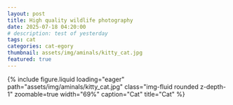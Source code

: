 ```yaml
---
layout: post
title: High quality wildlife photography
date: 2025-07-18 04:20:00
# description: test of yesterday
tags: cat
categories: cat-egory
thumbnail: assets/img/aminals/kitty_cat.jpg
featured: true
---
```


<div class="row mt-3">
    <div class="col-sm mt-3 mt-md-0">
        {% include figure.liquid loading="eager" path="assets/img/aminals/kitty_cat.jpg" 
            class="img-fluid rounded z-depth-1" 
            zoomable=true 
            width="69%" 
            caption="Cat"
            title="Cat" %}
    </div>
</div>
